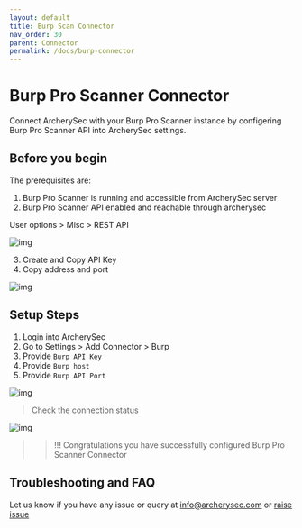 ```yaml
---
layout: default
title: Burp Scan Connector
nav_order: 30
parent: Connector
permalink: /docs/burp-connector
---
```


# Burp Pro Scanner Connector

Connect ArcherySec with your Burp Pro Scanner instance by configering Burp Pro Scanner API into ArcherySec settings. 

## Before you begin

The prerequisites are:

1. Burp Pro Scanner is running and accessible from ArcherySec server
2. Burp Pro Scanner API enabled and reachable through archerysec

User options > Misc > REST API

![img](img/burp-scanner-connector/burp-enable-api.png)

3. Create and Copy API Key
4. Copy address and port 

![img](img/burp-scanner-connector/burp-endpoint.png)


## Setup Steps

1. Login into ArcherySec
2. Go to Settings > Add Connector > Burp 
3. Provide `Burp API Key` 
4. Provide `Burp host`
5. Provide `Burp API Port`

![img](img/burp-scanner-connector/burp-archerysec-setting.png)

>Check the connection status

![img](img/burp-scanner-connector/burp-connection-status.png)

>>!!! Congratulations you have successfully configured Burp Pro Scanner Connector

## Troubleshooting and FAQ

Let us know if you have any issue or query at info@archerysec.com or [raise issue](https://github.com/archerysec/archerysec/issues)